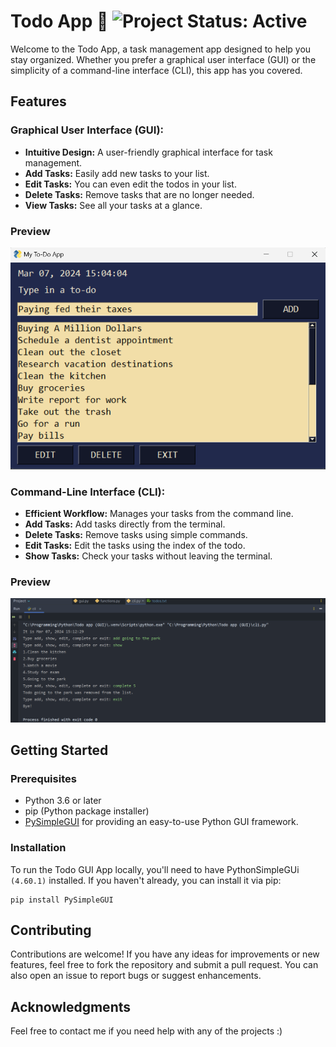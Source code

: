 # Todo App 📝 ![Project Status: Active](https://www.repostatus.org/badges/latest/inactive.svg)

Welcome to the Todo App, a task management app designed to help you stay organized. 
Whether you prefer a graphical user interface (GUI) or the simplicity of a command-line interface (CLI), this app has you covered.

## Features

### Graphical User Interface (GUI):
- **Intuitive Design:** A user-friendly graphical interface for task management.
- **Add Tasks:** Easily add new tasks to your list.
- **Edit Tasks:** You can even edit the todos in your list.
- **Delete Tasks:** Remove tasks that are no longer needed.
- **View Tasks:** See all your tasks at a glance.


### Preview

![Todo GUI](https://github.com/kunal9960/todo-gui-app/blob/master/Todo%20GUI.png)



### Command-Line Interface (CLI):
- **Efficient Workflow:** Manages your tasks from the command line.
- **Add Tasks:** Add tasks directly from the terminal.
- **Delete Tasks:** Remove tasks using simple commands.
- **Edit Tasks:** Edit the tasks using the index of the todo.
- **Show Tasks:** Check your tasks without leaving the terminal.


### Preview

![Todo CLI](https://github.com/kunal9960/todo-gui-app/blob/master/Todo%20CLI.png)


## Getting Started

### Prerequisites

- Python 3.6 or later
- pip (Python package installer)
- [PySimpleGUI](https://pysimplegui.readthedocs.io/en/latest/) for providing an easy-to-use Python GUI framework.

### Installation
To run the Todo GUI App locally, you'll need to have PythonSimpleGUi `(4.60.1)` installed. If you haven't already, you can install it via pip:

```
pip install PySimpleGUI
```

## Contributing
Contributions are welcome! If you have any ideas for improvements or new features, feel free to fork the repository and submit a pull request. You can also open an issue to report bugs or suggest enhancements.

## Acknowledgments
Feel free to contact me if you need help with any of the projects :)
